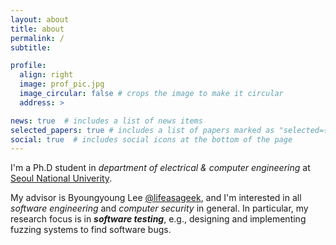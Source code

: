 ```yaml
---
layout: about
title: about
permalink: /
subtitle: 

profile:
  align: right
  image: prof_pic.jpg
  image_circular: false # crops the image to make it circular
  address: >

news: true  # includes a list of news items
selected_papers: true # includes a list of papers marked as "selected={true}"
social: true  # includes social icons at the bottom of the page
---
```


I'm a Ph.D student in _department of electrical & computer engineering_ at [Seoul National Univerity](https://en.snu.ac.kr/index.html). 

My advisor is Byoungyoung Lee [@lifeasageek](https://lifeasageek.github.io/), and I'm interested in all _software engineering_ and _computer security_ in general. 
In particular, my research focus is in **_software testing_**, e.g., designing and implementing fuzzing systems to find software bugs.
